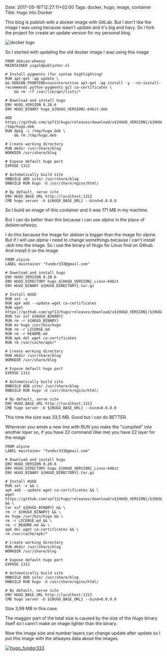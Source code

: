 Date: 2017-05-16T12:27:11+02:00
Tags: docker, hugo, image, container
Title: Hugo into Docker


This blog is publish with a docker image with GitLab. But I don't like the image I was using because wasn't update and it's big and havy. So I fork the project for create an update version for my personal blog.

<!--more--> 

![docker logo](/img/post/docker.png)


So I started with updating the old docker image I was using this image

	FROM debian:wheezy
	MAINTAINER yigal@publysher.nl
	
	# Install pygments (for syntax highlighting)
	RUN apt-get -qq update \
	&& DEBIAN_FRONTEND=noninteractive apt-get -qq install -y --no-install-recommends python-pygments git ca-certificates \
		&& rm -rf /var/lib/apt/lists/*
	
	# Download and install hugo
	ENV HUGO_VERSION 0.20.6
	ENV HUGO_BINARY hugo_${HUGO_VERSION}-64bit.deb
	
	ADD https://github.com/spf13/hugo/releases/download/v${HUGO_VERSION}/${HUGO_BINARY} /tmp/hugo.deb
	RUN dpkg -i /tmp/hugo.deb \
		&& rm /tmp/hugo.deb
	
	# Create working directory
	RUN mkdir /usr/share/blog
	WORKDIR /usr/share/blog
	
	# Expose default hugo port
	EXPOSE 1313
	
	# Automatically build site
	ONBUILD ADD site/ /usr/share/blog
	ONBUILD RUN hugo -d /usr/share/nginx/html/
	
	# By default, serve site
	ENV HUGO_BASE_URL http://localhost:1313
	CMD hugo server -b ${HUGO_BASE_URL} --bind=0.0.0.0


So I build an image of this container and it was 171 MB in my machine. 

But I can do better than this because i can use _*alpine*_ in the place of _*debian:wheezy*_.

I do this because the image for _*debian*_ is bigger than the image for _*alpine*_. But if I will use _*alpine*_ I need to change somethings because I can't install _*.deb*_ into the image. So i use the binary of Hugo for Linux find on Github. And install it on the image

	FROM alpine
	LABEL maintainer "fundor333@gmail.com"

	# Download and install hugo
	ENV HUGO_VERSION 0.20.6
	ENV HUGO_DIRECTORY hugo_${HUGO_VERSION}_Linux-64bit
	ENV HUGO_BINARY ${HUGO_DIRECTORY}.tar.gz

	# Install HUGO
	RUN set -x
	RUN apk add --update wget ca-certificates
	RUN wget https://github.com/spf13/hugo/releases/download/v${HUGO_VERSION}/${HUGO_BINARY}
	RUN tar xzf ${HUGO_BINARY}
	RUN rm -r ${HUGO_BINARY}
	RUN mv hugo /usr/bin/hugo
	RUN rm -r LICENSE.md
	RUN rm -r README.md
	RUN apk del wget ca-certificates
	RUN rm /var/cache/apk/*

	# Create working directory
	RUN mkdir /usr/share/blog
	WORKDIR /usr/share/blog
 
	# Expose default hugo port
	EXPOSE 1313

	# Automatically build site
	ONBUILD ADD site/ /usr/share/blog
	ONBUILD RUN hugo -d /usr/share/nginx/html/

	# By default, serve site
	ENV HUGO_BASE_URL http://localhost:1313
	CMD hugo server -b ${HUGO_BASE_URL} --bind=0.0.0.0
	
This time the size was 33,5 MB. Good but i can do BETTER. 

Whenever you wrote a new line with _*RUN*_ you make the "compiled" into another _*layer*_ so, if you have 22 command (like me) you have 22 layer for the image


	FROM alpine
	LABEL maintainer "fundor333@gmail.com"
	
	# Download and install hugo
	ENV HUGO_VERSION 0.20.6
	ENV HUGO_DIRECTORY hugo_${HUGO_VERSION}_Linux-64bit
	ENV HUGO_BINARY ${HUGO_DIRECTORY}.tar.gz
	
	# Install HUGO
	RUN set -x && \
	apk add --update wget ca-certificates && \
	wget https://github.com/spf13/hugo/releases/download/v${HUGO_VERSION}/${HUGO_BINARY} && \
	tar xzf ${HUGO_BINARY} && \
	rm -r ${HUGO_BINARY} && \
	mv hugo /usr/bin/hugo && \
	rm -r LICENSE.md && \
	rm -r README.md && \
	apk del wget ca-certificates && \
	rm /var/cache/apk/*
	
	# Create working directory
	RUN mkdir /usr/share/blog
	WORKDIR /usr/share/blog
	
	# Expose default hugo port
	EXPOSE 1313
	
	# Automatically build site
	ONBUILD ADD site/ /usr/share/blog
	ONBUILD RUN hugo -d /usr/share/nginx/html/
	
	# By default, serve site
	ENV HUGO_BASE_URL http://localhost:1313
	CMD hugo server -b ${HUGO_BASE_URL} --bind=0.0.0.0

Size 3,99 MB in this case.

The maggior part of the total size is caused by the size of the _*Hugo*_ binary itself so I cann't make an image _*lighter*_ than the binary. 

Now the image size and number layers can change update after update so I put this image with the allwayes data about the images.

[![hugo_fundor333](https://images.microbadger.com/badges/image/fundor333/hugo.svg)](https://microbadger.com/images/fundor333/hugo "Get your own image badge on microbadger.com")
